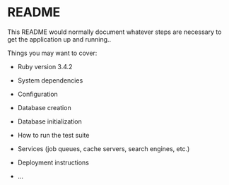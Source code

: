 # README

This README would normally document whatever steps are necessary to get the
application up and running..

Things you may want to cover:

* Ruby version 3.4.2

* System dependencies

* Configuration

* Database creation

* Database initialization

* How to run the test suite

* Services (job queues, cache servers, search engines, etc.)

* Deployment instructions

* ...
